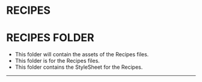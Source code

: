 # RECIPES

# RECIPES FOLDER
- This folder will contain the assets of the Recipes files.
- This folder is for the Recipes files.
- This folder contains the StyleSheet for the Recipes.

---
